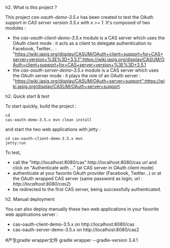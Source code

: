 h2. What is this project ?

This project *cas-oauth-demo-3.5.x* has been created to test the OAuth support in *CAS server version 3.5.x with x >= 1*. It's composed of two modules :
- the *cas-oauth-client-demo-3.5.x* module is a CAS server which uses the OAuth client mode : it acts as a client to delegate authentication to Facebook, Twitter... : "https://wiki.jasig.org/display/CASUM/OAuth+client+support+for+CAS+server+version+%3E%3D+3.5.1":https://wiki.jasig.org/display/CASUM/OAuth+client+support+for+CAS+server+version+%3E%3D+3.5.1
- the *cas-oauth-server-demo-3.5.x* module is a CAS server which uses the OAuth server mode : it plays the role of an OAuth server : "https://wiki.jasig.org/display/CASUM/OAuth+server+support":https://wiki.jasig.org/display/CASUM/OAuth+server+support.

h2. Quick start & test

To start quickly, build the project :<pre><code>cd cas-oauth-demo-3.5.x
mvn clean install</code></pre>and start the two web applications with jetty :<pre><code>cd cas-oauth-client-demo-3.5.x
mvn jetty:run</code></pre>

To test,
- call the "http://localhost:8080/cas":http://localhost:8080/cas url and click on "Authenticate with ..." (at CAS server in OAuth client mode)
- authenticate at your favorite OAuth provider (Facebook, Twitter...) or at the OAuth wrapped CAS server (same password as login, url : _http://localhost:8080/cas2_)
- be redirected to the first CAS server, being successfully authenticated.

h2. Manual deployment

You can also deploy manually these two web applications in your favorite web applications server :
- cas-oauth-client-demo-3.5.x on http://localhost:8080/cas
- cas-oauth-server-demo-3.5.x on http://localhost:8080/cas2

#产生gradle wrapper文件
gradle wrapper --gradle-version 3.4.1

